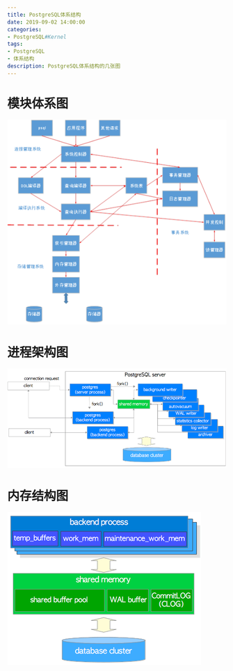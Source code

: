 ```yaml
---
title: PostgreSQL体系结构
date: 2019-09-02 14:00:00
categories:
- PostgreSQL#Kernel
tags:
- PostgreSQL
- 体系结构
description: PostgreSQL体系结构的几张图
---
```


# 模块体系图

![](/images/201909/1.png)

# 进程架构图

![](/images/201909/2.png)

# 内存结构图

![](/images/201909/3.png)
